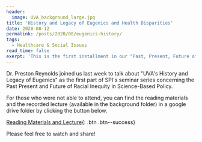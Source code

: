 ```yaml
---
header:
  image: UVA_background_large.jpg
title: 'History and Legacy of Eugenics and Health Disparities'
date: 2020-08-12
permalink: /posts/2020/08/eugenics-history/
tags:
  - Healthcare & Social Issues
read_time: false
exerpt: 'This is the first installment in our "Past, Present, Future of Racial Inequity in Science Policy" series; links to related reading materials and a recording of the lecture are provided at the end of the post.'
---
```


Dr. Preston Reynolds joined us last week to talk about "UVA's History and Legacy of Eugenics" as the first part of SPI's seminar series concerning the Past Present and Future of Racial Inequity in Science-Based Policy. 

For those who were not able to attend, you can find the reading materials and the recorded lecture (available in the background folder) in a google drive folder by clicking the button below.

[Reading Materials and Lecture](https://drive.google.com/drive/folders/1KsgCOis7y88b5zcrz75Nz_5E-fWE2Nas){: .btn .btn--success}

Please feel free to watch and share!
